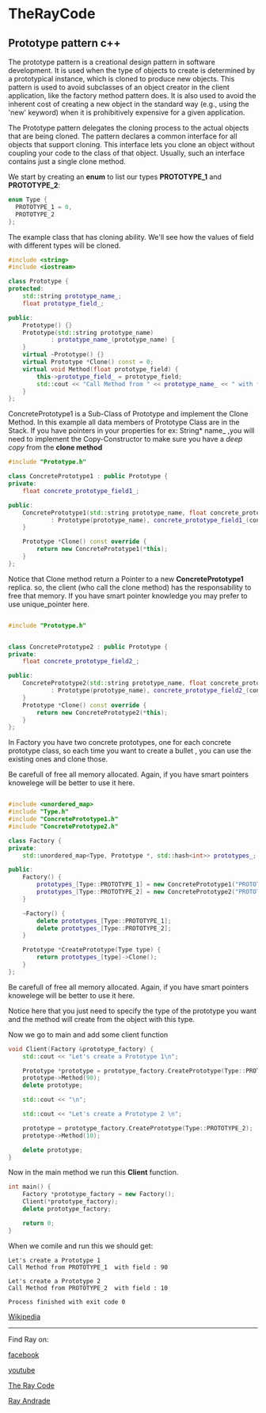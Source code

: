 # TheRayCode
## Prototype pattern c++

The prototype pattern is a creational design pattern in software development. 
It is used when the type of objects to create is determined by a prototypical instance, which is cloned to produce new objects. 
This pattern is used to avoid subclasses of an object creator in the client application, like the factory method pattern does.
It is also used to avoid the inherent cost of creating a new object in the standard way (e.g., using the 'new' keyword) when it is prohibitively expensive for a given application.

The Prototype pattern delegates the cloning process to the actual objects that are being cloned. 
The pattern declares a common interface for all objects that support cloning. 
This interface lets you clone an object without coupling your code to the class of that object. Usually, such an interface contains just a single clone method.

We start by creating an **enum** to list our types **PROTOTYPE_1** and **PROTOTYPE_2**:
```c++
enum Type {
  PROTOTYPE_1 = 0,
  PROTOTYPE_2
};
```
The example class that has cloning ability. 
We'll see how the values of field with different types will be cloned.
```c++
#include <string>
#include <iostream>

class Prototype {
protected:
    std::string prototype_name_;
    float prototype_field_;

public:
    Prototype() {}
    Prototype(std::string prototype_name)
            : prototype_name_(prototype_name) {
    }
    virtual ~Prototype() {}
    virtual Prototype *Clone() const = 0;
    virtual void Method(float prototype_field) {
        this->prototype_field_ = prototype_field;
        std::cout << "Call Method from " << prototype_name_ << " with field : " << prototype_field << std::endl;
    }
};
```
ConcretePrototype1 is a Sub-Class of Prototype and implement the Clone Method.
In this example all data members of Prototype Class are in the Stack. 
If you have pointers in your properties for ex: String* name_ ,you will need to implement the Copy-Constructor to make sure you have a *deep copy* from the **clone method**
```c++
#include "Prototype.h"

class ConcretePrototype1 : public Prototype {
private:
    float concrete_prototype_field1_;

public:
    ConcretePrototype1(std::string prototype_name, float concrete_prototype_field)
            : Prototype(prototype_name), concrete_prototype_field1_(concrete_prototype_field) {
    }

    Prototype *Clone() const override {
        return new ConcretePrototype1(*this);
    }
};
```
Notice that Clone method return a Pointer to a new **ConcretePrototype1** replica. so, the client (who call the clone method) has the responsability to free that memory. 
If you have smart pointer knowledge you may prefer to use unique_pointer here.
```c++

#include "Prototype.h"


class ConcretePrototype2 : public Prototype {
private:
    float concrete_prototype_field2_;

public:
    ConcretePrototype2(std::string prototype_name, float concrete_prototype_field)
            : Prototype(prototype_name), concrete_prototype_field2_(concrete_prototype_field) {
    }
    Prototype *Clone() const override {
        return new ConcretePrototype2(*this);
    }
};
```

In Factory you have two concrete prototypes, one for each concrete prototype class, so each time you want to create a bullet , you can use the existing ones and clone those.

 Be carefull of free all memory allocated. 
 Again, if you have smart pointers knowelege will be better to use it here.

```c++

#include <unordered_map>
#include "Type.h"
#include "ConcretePrototype1.h"
#include "ConcretePrototype2.h"

class Factory {
private:
    std::unordered_map<Type, Prototype *, std::hash<int>> prototypes_;

public:
    Factory() {
        prototypes_[Type::PROTOTYPE_1] = new ConcretePrototype1("PROTOTYPE_1 ", 50.f);
        prototypes_[Type::PROTOTYPE_2] = new ConcretePrototype2("PROTOTYPE_2 ", 60.f);
    }

    ~Factory() {
        delete prototypes_[Type::PROTOTYPE_1];
        delete prototypes_[Type::PROTOTYPE_2];
    }

    Prototype *CreatePrototype(Type type) {
        return prototypes_[type]->Clone();
    }
};
```
Be carefull of free all memory allocated. 
Again, if you have smart pointers knowelege will be better to use it here.

Notice here that you just need to specify the type of the prototype you want and the method will create from the object with this type.

Now we go to main and add some client function 
```c++
void Client(Factory &prototype_factory) {
    std::cout << "Let's create a Prototype 1\n";

    Prototype *prototype = prototype_factory.CreatePrototype(Type::PROTOTYPE_1);
    prototype->Method(90);
    delete prototype;

    std::cout << "\n";

    std::cout << "Let's create a Prototype 2 \n";

    prototype = prototype_factory.CreatePrototype(Type::PROTOTYPE_2);
    prototype->Method(10);

    delete prototype;
}
```
Now in the main method we run this **Client** function.
```c++
int main() {
    Factory *prototype_factory = new Factory();
    Client(*prototype_factory);
    delete prototype_factory;

    return 0;
}
```

When we comile and run this we should get:
```
Let's create a Prototype 1
Call Method from PROTOTYPE_1  with field : 90

Let's create a Prototype 2 
Call Method from PROTOTYPE_2  with field : 10

Process finished with exit code 0

```
[Wikipedia](https://en.wikipedia.org/wiki/Prototype_pattern)

----------------------------------------------------------------------------------------------------

Find Ray on:

[facebook](https://www.facebook.com/TheRayCode/)

[youtube](https://www.youtube.com/user/AndradeRay/)

[The Ray Code](https://www.RayAndrade.com)

[Ray Andrade](https://www.RayAndrade.org)
